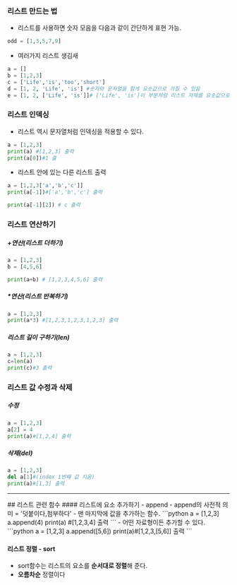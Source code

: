 ### 리스트 만드는 법
- 리스트를 사용하면 숫자 모음을 다음과 같이 간단하게 표현 가능.
```python
odd = [1,3,5,7,9]
```
- 여러가지 리스트 생김새
```python
a = []
b = [1,2,3]
c = ['Life','is','too','short']
d = [1, 2, 'Life', 'is'] #숫자와 문자열을 함게 요솟값으로 가질 수 있음
e = [1, 2, ['Life', 'is']]# ['Life', 'is']이 부분처럼 리스트 자체를 요솟값으로 가질 수 있다.
```



### 리스트 인덱싱
- 리스트 역시 문자열처럼 인덱싱을 적용할 수 있다.
```python
a = [1,2,3]
print(a) #[1,2,3] 출력
print(a[0])#1 출
```
- 리스트 안에 있는 다른 리스트 출력
```python
a = [1,2,3['a','b','c']]
print(a[-1])#['a','b','c'] 출력

print(a[-1][2]) # c 출력
```


### 리스트 연산하기
##### +연산(리스트 더하기)
```python
a = [1,2,3]
b = [4,5,6]

print(a+b) # [1,2,3,4,5,6] 출력
```

##### \*연산(리스트 반복하기)
```python
a = [1,2,3]
print(a*3) #[1,2,3,1,2,3,1,2,3] 출력
```

##### 리스트 길이 구하기(len)
```python
a = [1,2,3]
c=len(a)
print(c)#3 출력
```



### 리스트 값 수정과 삭제
##### 수정
```python
a = [1,2,3]
a[2] = 4
print(a)#[1,2,4] 출력
```
##### 삭제(del)
```python
a = [1,2,3]
del a[1]#(index 1번째 값 지움)
print(a)#[1,3] 출력 
```



<hr>
## 리스트 관련 함수
#### 리스트에 요소 추가하기 - append
- append의 사전적 의미 = '덧붙이다,첨부하다'
- 맨 마지막에 값을 추가하는 함수.
```python
a = [1,2,3]
a.append(4)
print(a) #[1,2,3,4] 출력
```
- 어떤 자료형이든 추가할 수 있다.
```python
a = [1,2,3]
a.append([5,6])
print(a)#[1,2,3,[5,6]] 출력
```


#### 리스트 정렬 - sort
- sort함수는 리스트의 요소를 **순서대로 정렬**해 준다.
- **오름차순** 정렬이다
```python

```